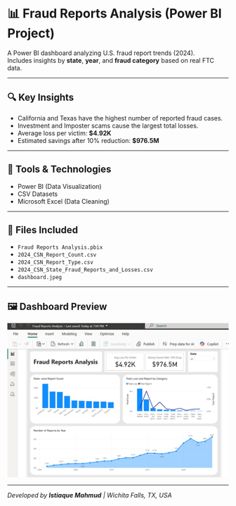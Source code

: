 # 📊 Fraud Reports Analysis (Power BI Project)

A Power BI dashboard analyzing U.S. fraud report trends (2024).  
Includes insights by **state**, **year**, and **fraud category** based on real FTC data.

---

## 🔍 Key Insights
- California and Texas have the highest number of reported fraud cases.  
- Investment and Imposter scams cause the largest total losses.  
- Average loss per victim: **$4.92K**  
- Estimated savings after 10% reduction: **$976.5M**

---

## 🧠 Tools & Technologies
- Power BI (Data Visualization)
- CSV Datasets
- Microsoft Excel (Data Cleaning)

---

## 📂 Files Included
- `Fraud Reports Analysis.pbix`
- `2024_CSN_Report_Count.csv`
- `2024_CSN_Report_Type.csv`
- `2024_CSN_State_Fraud_Reports_and_Losses.csv`
- `dashboard.jpeg`

---

## 🖼️ Dashboard Preview
![Dashboard Preview](dashboard.jpeg)

---

*Developed by **Istiaque Mahmud** | Wichita Falls, TX, USA*
